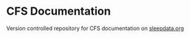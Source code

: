CFS Documentation
=================

Version controlled repository for CFS documentation on [sleepdata.org](http://sleepdata.org/datasets/cfs)
